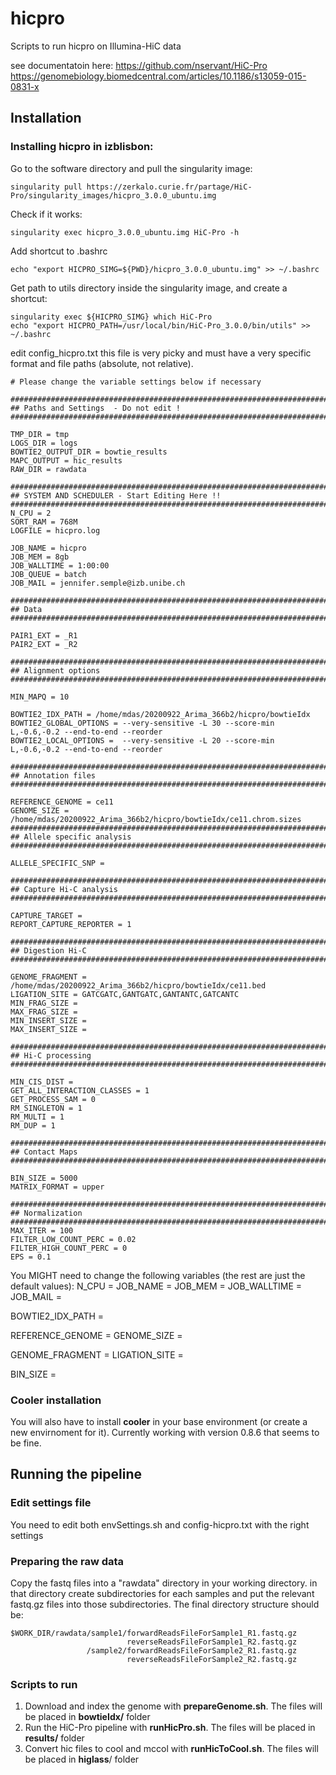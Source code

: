 # hicpro
Scripts to run hicpro on Illumina-HiC data

see documentatoin here:
https://github.com/nservant/HiC-Pro
https://genomebiology.biomedcentral.com/articles/10.1186/s13059-015-0831-x

## Installation
### Installing hicpro in izblisbon:
Go to the software directory and pull the singularity image:
```
singularity pull https://zerkalo.curie.fr/partage/HiC-Pro/singularity_images/hicpro_3.0.0_ubuntu.img
```

Check if it works:
```
singularity exec hicpro_3.0.0_ubuntu.img HiC-Pro -h
```

Add shortcut to .bashrc
```
echo "export HICPRO_SIMG=${PWD}/hicpro_3.0.0_ubuntu.img" >> ~/.bashrc
```

Get path to utils directory inside the singularity image, and create a shortcut:
```
singularity exec ${HICPRO_SIMG} which HiC-Pro
echo "export HICPRO_PATH=/usr/local/bin/HiC-Pro_3.0.0/bin/utils" >> ~/.bashrc
```

edit config_hicpro.txt this file is very picky and must have a very specific format and file paths (absolute, not relative).

```
# Please change the variable settings below if necessary

#########################################################################
## Paths and Settings  - Do not edit !
#########################################################################

TMP_DIR = tmp
LOGS_DIR = logs
BOWTIE2_OUTPUT_DIR = bowtie_results
MAPC_OUTPUT = hic_results
RAW_DIR = rawdata

#######################################################################
## SYSTEM AND SCHEDULER - Start Editing Here !!
#######################################################################
N_CPU = 2
SORT_RAM = 768M
LOGFILE = hicpro.log

JOB_NAME = hicpro
JOB_MEM = 8gb
JOB_WALLTIME = 1:00:00
JOB_QUEUE = batch
JOB_MAIL = jennifer.semple@izb.unibe.ch

#########################################################################
## Data
#########################################################################

PAIR1_EXT = _R1
PAIR2_EXT = _R2

#######################################################################
## Alignment options
#######################################################################

MIN_MAPQ = 10

BOWTIE2_IDX_PATH = /home/mdas/20200922_Arima_366b2/hicpro/bowtieIdx
BOWTIE2_GLOBAL_OPTIONS = --very-sensitive -L 30 --score-min L,-0.6,-0.2 --end-to-end --reorder
BOWTIE2_LOCAL_OPTIONS =  --very-sensitive -L 20 --score-min L,-0.6,-0.2 --end-to-end --reorder

#######################################################################
## Annotation files
#######################################################################

REFERENCE_GENOME = ce11
GENOME_SIZE = /home/mdas/20200922_Arima_366b2/hicpro/bowtieIdx/ce11.chrom.sizes
#######################################################################
## Allele specific analysis
#######################################################################

ALLELE_SPECIFIC_SNP =

#######################################################################
## Capture Hi-C analysis
#######################################################################

CAPTURE_TARGET =
REPORT_CAPTURE_REPORTER = 1

#######################################################################
## Digestion Hi-C
#######################################################################

GENOME_FRAGMENT = /home/mdas/20200922_Arima_366b2/hicpro/bowtieIdx/ce11.bed
LIGATION_SITE = GATCGATC,GANTGATC,GANTANTC,GATCANTC
MIN_FRAG_SIZE =
MAX_FRAG_SIZE =
MIN_INSERT_SIZE =
MAX_INSERT_SIZE =

#######################################################################
## Hi-C processing
#######################################################################

MIN_CIS_DIST =
GET_ALL_INTERACTION_CLASSES = 1
GET_PROCESS_SAM = 0
RM_SINGLETON = 1
RM_MULTI = 1
RM_DUP = 1

#######################################################################
## Contact Maps
#######################################################################

BIN_SIZE = 5000
MATRIX_FORMAT = upper

#######################################################################
## Normalization
#######################################################################
MAX_ITER = 100
FILTER_LOW_COUNT_PERC = 0.02
FILTER_HIGH_COUNT_PERC = 0
EPS = 0.1
```

You MIGHT need to change the following variables (the rest are just the default values):
N_CPU = 
JOB_NAME = 
JOB_MEM =
JOB_WALLTIME = 
JOB_MAIL = 

BOWTIE2_IDX_PATH =

REFERENCE_GENOME = 
GENOME_SIZE = 

GENOME_FRAGMENT = 
LIGATION_SITE = 

BIN_SIZE =

### Cooler installation
You will also have to install **cooler** in your base environment (or create a new envirnoment for it). Currently working with version  0.8.6 that seems to be fine.


## Running the pipeline
### Edit settings file
You need to edit both envSettings.sh and config-hicpro.txt with the right settings

### Preparing the raw data
Copy the fastq files into a "rawdata" directory in your working directory. in that directory create subdirectories for each samples and put the relevant fastq.gz files into those subdirectories.
The final directory structure should be:
```
$WORK_DIR/rawdata/sample1/forwardReadsFileForSample1_R1.fastq.gz
                          reverseReadsFileForSample1_R2.fastq.gz
                 /sample2/forwardReadsFileForSample2_R1.fastq.gz
                          reverseReadsFileForSample2_R2.fastq.gz
```
                         
### Scripts to run
1. Download and index the genome with **prepareGenome.sh**. The files will be placed in __bowtieIdx/__ folder
2. Run the HiC-Pro pipeline with **runHicPro.sh**. The files will be placed in __results/__ folder
3. Convert hic files to cool and mccol with **runHicToCool.sh**. The files will be placed in __higlass__/ folder
